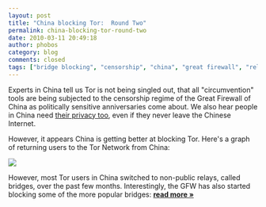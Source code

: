 ```yaml
---
layout: post
title: "China blocking Tor:  Round Two"
permalink: china-blocking-tor-round-two
date: 2010-03-11 20:49:18
author: phobos
category: blog
comments: closed
tags: ["bridge blocking", "censorship", "china", "great firewall", "relay blocking"]
---
```


Experts in China tell us Tor is not being singled out, that all "circumvention" tools are being subjected to the censorship regime of the Great Firewall of China as politically sensitive anniversaries come about. We also hear people in China need [their privacy too](http://en.wikipedia.org/wiki/Human_flesh_search_engine), even if they never leave the Chinese Internet.

However, it appears China is getting better at blocking Tor. Here's a graph of returning users to the Tor Network from China:

[![](https://blog.torproject.org/files/china-direct-180d.png)](http://metrics.torproject.org/graphs/direct-users/china-direct-180d.png)

However, most Tor users in China switched to non-public relays, called bridges, over the past few months. Interestingly, the GFW has also started blocking some of the more popular bridges: [**read more »**](https://blog.torproject.org/blog/china-blocking-tor-round-two)
